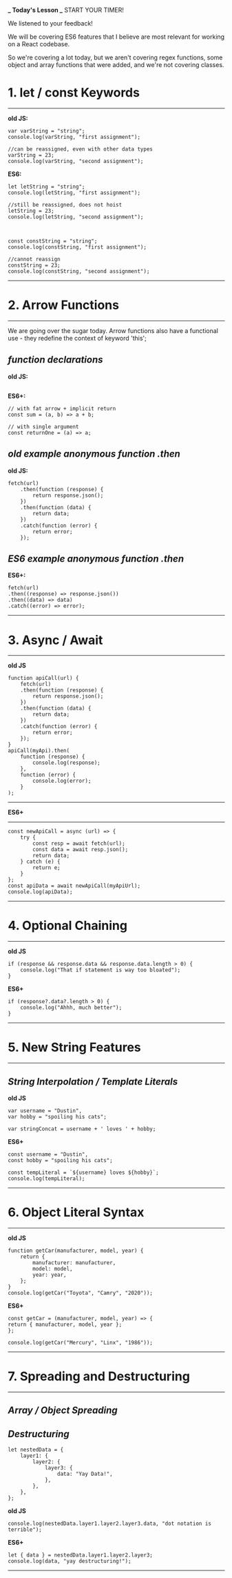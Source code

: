 **_ Today's Lesson _**
START YOUR TIMER!

We listened to your feedback!

We will be covering ES6 features that I believe are most relevant for
working on a React codebase.

So we're covering a lot today, but we aren't covering regex functions,
some object and array functions that were added, and we're not covering
classes.

# 1. let / const Keywords

---

**old JS:**

```
var varString = "string";
console.log(varString, "first assignment");

//can be reassigned, even with other data types
varString = 23;
console.log(varString, "second assignment");
```

**ES6:**

```
let letString = "string";
console.log(letString, "first assignment");

//still be reassigned, does not hoist
letString = 23;
console.log(letString, "second assignment");



const constString = "string";
console.log(constString, "first assignment");

//cannot reassign
constString = 23;
console.log(constString, "second assignment");
```

---

# 2. Arrow Functions

---

We are going over the sugar today. Arrow functions also have a
functional use - they redefine the context of keyword 'this';

## _function declarations_

**old JS:**

```

```

**ES6+:**

```
// with fat arrow + implicit return
const sum = (a, b) => a + b;

// with single argument
const returnOne = (a) => a;
```

## _old example anonymous function .then_

**old JS:**

```
fetch(url)
    .then(function (response) {
        return response.json();
    })
    .then(function (data) {
        return data;
    })
    .catch(function (error) {
        return error;
    });
```

## _ES6 example anonymous function .then_

**ES6+:**

```
fetch(url)
.then((response) => response.json())
.then((data) => data)
.catch((error) => error);
```

---

# 3. Async / Await

---

**old JS**

```
function apiCall(url) {
    fetch(url)
    .then(function (response) {
        return response.json();
    })
    .then(function (data) {
        return data;
    })
    .catch(function (error) {
        return error;
    });
}
apiCall(myApi).then(
    function (response) {
        console.log(response);
    },
    function (error) {
        console.log(error);
    }
);
```

---

**ES6+**

---

```
const newApiCall = async (url) => {
    try {
        const resp = await fetch(url);
        const data = await resp.json();
        return data;
    } catch (e) {
        return e;
    }
};
const apiData = await newApiCall(myApiUrl);
console.log(apiData);
```

---

# 4. Optional Chaining

---

**old JS**

```
if (response && response.data && response.data.length > 0) {
    console.log("That if statement is way too bloated");
}
```

**ES6+**

```
if (response?.data?.length > 0) {
    console.log("Ahhh, much better");
}
```

---

# 5. New String Features

---

<!-- ## _Multiline Strings_

**old JS:**

```
let oldMultiLine = "First line,\nSecond Line,\nThird Line";
```

**ES6+**

```
let newMultiLine = `First Line, Second Line, Third Line`;
``` -->

## _String Interpolation / Template Literals_

**old JS**

```
var username = "Dustin",
var hobby = "spoiling his cats";

var stringConcat = username + ' loves ' + hobby;
```

**ES6+**

```
const username = "Dustin",
const hobby = "spoiling his cats";

const tempLiteral = `${username} loves ${hobby}`;
console.log(tempLiteral);
```

---

# 6. Object Literal Syntax

---

**old JS**

```
function getCar(manufacturer, model, year) {
    return {
        manufacturer: manufacturer,
        model: model,
        year: year,
    };
}
console.log(getCar("Toyota", "Camry", "2020"));
```

**ES6+**

```
const getCar = (manufacturer, model, year) => {
return { manufacturer, model, year };
};

console.log(getCar("Mercury", "Linx", "1986"));
```

---

# 7. Spreading and Destructuring

---

## _Array / Object Spreading_

<!-- **array shallow copy**

```
let array = [1, 2, 3];
let newArray = [...array];
console.log(newArray, "spread array");
```

**object shallow copy**

```
let object = {
  name: "Dustin",
  layer1: {
    layer2: {
      string: "what's this?",
      layer3: { layer4: "whew" },
    },
  },
  cats: [
    {
      name: "Toots",
      hobbies: [
        "napping",
        "being sassy",
        ["napping", "being sassy", ["napping", "being sassy"]],
      ],
    },
    {
      name: "Waffles",
      hobbies: [
        "napping",
        "destroying all furniture",
        ["napping", "destroying all furniture", ["napping", "being sassy"]],
      ],
    },
  ],
};

let newObj = { ...object };
console.log(newObj, "spread object");
``` -->

## _Destructuring_

```
let nestedData = {
    layer1: {
        layer2: {
            layer3: {
                data: "Yay Data!",
            },
        },
    },
};
```

**old JS**

```
console.log(nestedData.layer1.layer2.layer3.data, "dot notation is terrible");
```

**ES6+**

```
let { data } = nestedData.layer1.layer2.layer3;
console.log(data, "yay destructuring!");
```

---
